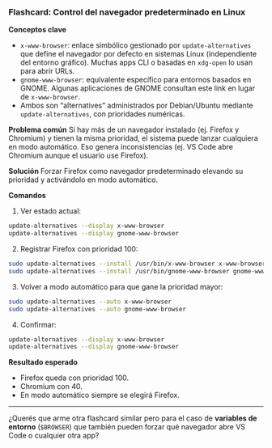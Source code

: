 ### Flashcard: Control del navegador predeterminado en Linux

**Conceptos clave**

* `x-www-browser`: enlace simbólico gestionado por `update-alternatives` que define el navegador por defecto en sistemas Linux (independiente del entorno gráfico). Muchas apps CLI o basadas en `xdg-open` lo usan para abrir URLs.
* `gnome-www-browser`: equivalente específico para entornos basados en GNOME. Algunas aplicaciones de GNOME consultan este link en lugar de `x-www-browser`.
* Ambos son “alternatives” administrados por Debian/Ubuntu mediante `update-alternatives`, con prioridades numéricas.

**Problema común**
Si hay más de un navegador instalado (ej. Firefox y Chromium) y tienen la misma prioridad, el sistema puede lanzar cualquiera en modo automático. Eso genera inconsistencias (ej. VS Code abre Chromium aunque el usuario use Firefox).

**Solución**
Forzar Firefox como navegador predeterminado elevando su prioridad y activándolo en modo automático.

**Comandos**

1. Ver estado actual:

```bash
update-alternatives --display x-www-browser
update-alternatives --display gnome-www-browser
```

2. Registrar Firefox con prioridad 100:

```bash
sudo update-alternatives --install /usr/bin/x-www-browser x-www-browser /usr/bin/firefox 100
sudo update-alternatives --install /usr/bin/gnome-www-browser gnome-www-browser /usr/bin/firefox 100
```

3. Volver a modo automático para que gane la prioridad mayor:

```bash
sudo update-alternatives --auto x-www-browser
sudo update-alternatives --auto gnome-www-browser
```

4. Confirmar:

```bash
update-alternatives --display x-www-browser
update-alternatives --display gnome-www-browser
```

**Resultado esperado**

* Firefox queda con prioridad 100.
* Chromium con 40.
* En modo automático siempre se elegirá Firefox.

---

¿Querés que arme otra flashcard similar pero para el caso de **variables de entorno** (`$BROWSER`) que también pueden forzar qué navegador abre VS Code o cualquier otra app?
